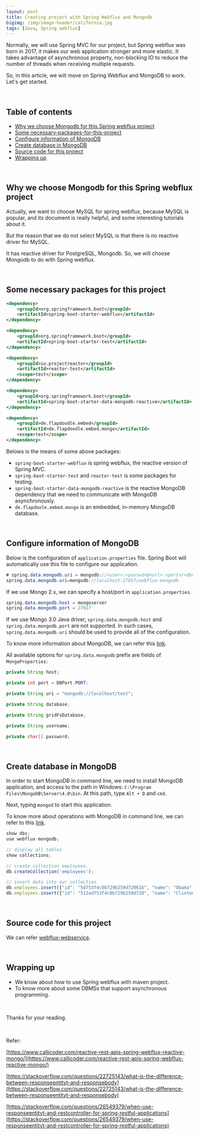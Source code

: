 ```yaml
---
layout: post
title: Creating project with Spring Webflux and Mongodb
bigimg: /img/image-header/california.jpg
tags: [Java, Spring webflux]
---
```


Normally, we will use Spring MVC for our project, but Spring webflux was born in 2017, it makes our web application stronger and more elastic. It takes advantage of asynchronous property, non-blocking IO to reduce the number of threads when receiving multiple requests.

So, in this article, we will move on Spring Webflux and MongoDB to work. Let's get started.

<br>

## Table of contents
- [Why we choose Mongodb for this Spring webflux project](#why-we-choose-Mongodb-for-this-spring-webflux-project)
- [Some necessary-packages-for-this-project](#some-necessary-packages-for-this-project)
- [Configure information of MongoDB](#configure-information-of-mongodb)
- [Create database in MongoDB](#create-database-in-mongodb)
- [Source code for this project](#source-code-for-this-project)
- [Wrapping up](#wrapping-up)

<br>

## Why we choose Mongodb for this Spring webflux project
Actually, we want to choose MySQL for spring webflux, because MySQL is popular, and its document is really helpful, and some interesting tutorials about it.

But the reason that we do not select MySQL is that there is no reactive driver for MySQL.

It has reactive driver for PostgreSQL, Mongodb. So, we will choose Mongodb to do with Spring webflux.

<br>

## Some necessary packages for this project

```xml
<dependency>
    <groupId>org.springframework.boot</groupId>
    <artifactId>spring-boot-starter-webflux</artifactId>
</dependency>

<dependency>
    <groupId>org.springframework.boot</groupId>
    <artifactId>spring-boot-starter-test</artifactId>
</dependency>

<dependency>
    <groupId>io.projectreactor</groupId>
    <artifactId>reactor-test</artifactId>
    <scope>test</scope>
</dependency>

<dependency>
    <groupId>org.springframework.boot</groupId>
    <artifactId>spring-boot-starter-data-mongodb-reactive</artifactId>
</dependency>

<dependency>
    <groupId>de.flapdoodle.embed</groupId>
    <artifactId>de.flapdoodle.embed.mongo</artifactId>
    <scope>test</scope>
</dependency>
```

Belows is the means of some above packages:
- ```spring-boot-starter-webflux``` is spring webflux, the reactive version of Spring MVC.
- ```spring-boot-starter-test``` and ```reactor-test``` is some packages for testing.
- ```spring-boot-starter-data-mongodb-reactive``` is the reactive MongoDB dependency that we need to communicate with MongoDB asynchronously.
- ```de.flapdoole.embed.mongo``` is an embedded, in-memory MongoDB database.

<br>

## Configure information of MongoDB
Below is the configuration of ```application.properties``` file. Spring Boot will automatically use this file to configure our application.

```java
# spring.data.mongodb.uri = mongodb://<user>:<passwd>@<url>:<port>/<dbname>
spring.data.mongodb.uri=mongodb://localhost:27017/webflux-mongodb
```

If we use Mongo 2.x, we can specify a host/port in ```application.properties```.

```java
spring.data.mongodb.host = mongoserver
spring.data.mongodb.port = 27017
```

If we use Mongo 3.0 Java driver, ```spring.data.mongodb.host``` and ```spring.data.mongodb.port``` are not supported. In such cases, ```spring.data.mongodb.uri``` should be used to provide all of the configuration.

To know more information about MongoDB, we can refer this [link](https://docs.spring.io/spring-boot/docs/current/reference/html/boot-features-nosql.html#boot-features-connecting-to-mongodb).

All available options for ```spring.data.mongodb``` prefix are fields of ```MongoProperties```:

```java
private String host;

private int port = DBPort.PORT;

private String uri = "mongodb://localhost/test";

private String database;

private String gridFsDatabase;

private String username;

private char[] password;
```

<br>

## Create database in MongoDB
In order to start MongoDB in command line, we need to install MongoDB application, and access to the path in Windows: ```C:\Program Files\MongoDB\Server\4.0\bin```. At this path, type ```Alt + D``` and ```cmd```.

Next, typing ```mongod``` to start this application.

To know more about operations with MongoDB in command line, we can refer to this [link](https://ducmanhphan.github.io/2018-11-29-Some-common-implementation-with-MongoDB/#use-the-database-/-create-new-database).


```js
show dbs;
use webflux-mongodb;

// display all tables
show collections;

// create collection employees.
db.createCollection('employees');

// insert data into our collection
db.employees.insert({"id": "5d753f4c0b729b259d72061b", "name": "Obama", "address": "California", "phone": "012541425541", "salary": 500000});
db.employees.insert({"id": "512ad753f4c0b729b259d720", "name": "Clinton", "address": "New York", "phone": "012541421541", "salary": 250000});
```

<br>

## Source code for this project

We can refer [webflux-webservice](https://github.com/DucManhPhan/J2EE/tree/master/src/Java_Spring/Spring-Boot/webservice-webflux).

<br>

## Wrapping up
- We know about how to use Spring webflux with maven project.
- To know more about some DBMSs that support asynchronous programming.

<br>

Thanks for your reading.

<br>

Refer:

[https://www.callicoder.com/reactive-rest-apis-spring-webflux-reactive-mongo/](https://www.callicoder.com/reactive-rest-apis-spring-webflux-reactive-mongo/)

[https://stackoverflow.com/questions/22725143/what-is-the-difference-between-responseentityt-and-responsebody](https://stackoverflow.com/questions/22725143/what-is-the-difference-between-responseentityt-and-responsebody)

[https://stackoverflow.com/questions/26549379/when-use-responseentityt-and-restcontroller-for-spring-restful-applications](https://stackoverflow.com/questions/26549379/when-use-responseentityt-and-restcontroller-for-spring-restful-applications)